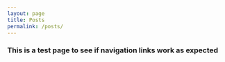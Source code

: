 ```yaml
---
layout: page
title: Posts
permalink: /posts/
---
```


### This is a test page to see if navigation links work as expected
